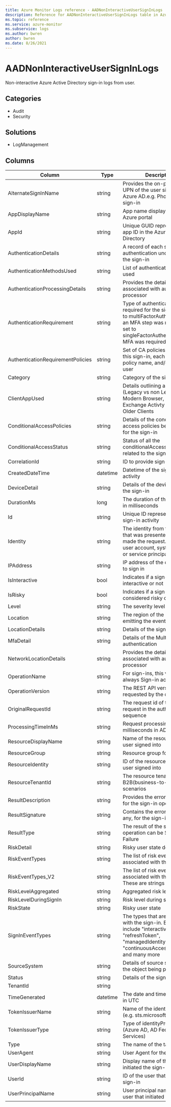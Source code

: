```yaml
---
title: Azure Monitor Logs reference - AADNonInteractiveUserSignInLogs
description: Reference for AADNonInteractiveUserSignInLogs table in Azure Monitor Logs.
ms.topic: reference
ms.service: azure-monitor
ms.subservice: logs
ms.author: bwren
author: bwren
ms.date: 8/26/2021
---
```


# AADNonInteractiveUserSignInLogs

 Non-interactive Azure Active Directory sign-in logs from user.

## Categories

- Audit
- Security
## Solutions

- LogManagement




## Columns

|Column|Type|Description|
|---|---|---|
|AlternateSignInName|string|Provides the on-premises UPN of the user sign-ing into Azure AD.e.g. Phone number sign-in|
|AppDisplayName|string|App name displayed in the Azure portal|
|AppId|string|Unique GUID representing the app ID in the Azure Active Directory|
|AuthenticationDetails|string|A record of each step of authentication undertaken in the sign-in|
|AuthenticationMethodsUsed|string|List of authentication methods used|
|AuthenticationProcessingDetails|string|Provides the details associated with authentication processor|
|AuthenticationRequirement|string|Type of authentication required for the sign-in.  If set to multiFactorAuthentication, an MFA step was required.  If set to singleFactorAuthentication, no MFA was required|
|AuthenticationRequirementPolicies|string|Set of CA policies that apply to this sign-in, each as CA: policy name, and/or MFA: Per-user|
|Category|string|Category of the sign-in event|
|ClientAppUsed|string|Details outlining app auth used (Legacy vs non Legacy) Eg: Modern Browser, Native App, Exchange Activty Sync and Older Clients|
|ConditionalAccessPolicies|string|Details of the conditional access policies being applied for the sign-in|
|ConditionalAccessStatus|string|Status of all the conditionalAccess policies related to the sign-in|
|CorrelationId|string|ID to provide sign-in trail|
|CreatedDateTime|datetime|Datetime of the sign-in activity|
|DeviceDetail|string|Details of the device used for the sign-in|
|DurationMs|long|The duration of the operation in milliseconds|
|Id|string|Unique ID representing the sign-in activity|
|Identity|string|The identity from the token that was presented when you made the request. It can be a user account, system account, or service principal|
|IPAddress|string|IP address of the client used to sign in|
|IsInteractive|bool|Indicates if a sign-in is interactive or not|
|IsRisky|bool|Indicates if a sign-in is considered risky or not|
|Level|string|The severity level of the event|
|Location|string|The region of the resource emitting the event|
|LocationDetails|string|Details of the sign-in location|
|MfaDetail|string|Details of the Multi-factor authentication|
|NetworkLocationDetails|string|Provides the details associated with authentication processor|
|OperationName|string|For sign-ins, this value is always Sign-in activity|
|OperationVersion|string|The REST API version that's requested by the client|
|OriginalRequestId|string|The request id of the first request in the authentication sequence|
|ProcessingTimeInMs|string|Request processing time in milliseconds in AD STS|
|ResourceDisplayName|string|Name of the resource that the user signed into|
|ResourceGroup|string|Resource group for the logs|
|ResourceIdentity|string|ID of the resource that the user signed into|
|ResourceTenantId|string|The resource tenantId for B2B(business-to-business) scenarios|
|ResultDescription|string|Provides the error description for the sign-in operation|
|ResultSignature|string|Contains the error code, if any, for the sign-in operation|
|ResultType|string|The result of the sign-in operation can be Success or Failure|
|RiskDetail|string|Risky user state details|
|RiskEventTypes|string|The list of risk event types associated with the sign-in|
|RiskEventTypes_V2|string|The list of risk event types associated with the sign-in. These are strings|
|RiskLevelAggregated|string|Aggregated risk level|
|RiskLevelDuringSignIn|string|Risk level during sign-in|
|RiskState|string|Risky user state|
|SignInEventTypes|string|The types that are associated with the sign-in.  Examples include "interactive", "refreshToken", "managedIdentity", "continuousAccessEvaluation" and many more|
|SourceSystem|string|Details of source system of the object being provisioned|
|Status|string|Details of the sign-in status|
|TenantId|string||
|TimeGenerated|datetime|The date and time of the event in UTC|
|TokenIssuerName|string|Name of the identity provider (e.g. sts.microsoft.com )|
|TokenIssuerType|string|Type of identityProvider (Azure AD, AD Federation Services)|
|Type|string|The name of the table|
|UserAgent|string|User Agent for the sign-in|
|UserDisplayName|string|Display name of the user that initiated the sign-in|
|UserId|string|ID of the user that initiated the sign-in|
|UserPrincipalName|string|User principal name of the user that initiated the sign-in|

